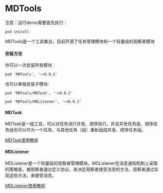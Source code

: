 # MDTools

注意：运行demo需要首先执行：
```
pod install
```

MDTools是一个工具集合，目前开源了任务管理模块和一个轻量级的观察者模块

#### 安装方法

你可以一次安装所有模块：

    pod 'MDTools', '~>0.0.2'

也可以单独安装子模块:

    pod 'MDTools/MDTask', '~>0.0.2'

    pod 'MDTools/MDListener', '~>0.0.2'

#### MDTask

MDTask是一组工具，可以对任务进行并发、顺序执行，并且并发任务组、顺序任务组也可以作为一个任务，与其他任务（组）重新组成并发、顺序任务组。

[MDTask使用教程](https://github.com/yangchenlarkin/MDTools/wiki/MDTask)

#### MDListener

MDListener是一个轻量级的观察者管理模块，MDListener在消息通知机制上采取的策略是，被观察者通过定义协议，来决定观察者接受消息的方法，观察者通过实现这些方法，来接受消息。

[MDListener使用教程](https://github.com/yangchenlarkin/MDTools/wiki/MDListener)
